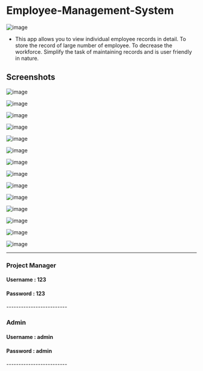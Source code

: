 # Employee-Management-System 

![image](https://user-images.githubusercontent.com/59681647/87218801-ac718e80-c373-11ea-83ff-e853d1f0e0a7.png)

* This app allows you to view individual employee records in detail. To  store  the  record  of  large number  of  employee. To  decrease  the  workforce. Simplify  the  task  of   maintaining  records  and  is  user  friendly  in  nature.

<h2>Screenshots</h2>

![image](https://user-images.githubusercontent.com/59681647/87218541-5b609b00-c371-11ea-86d0-2be1792b10a4.png)

![image](https://user-images.githubusercontent.com/59681647/87218550-89de7600-c371-11ea-81e7-69094f8c8559.png)

![image](https://user-images.githubusercontent.com/59681647/87218609-007b7380-c372-11ea-8d74-26c13b924630.png)

![image](https://user-images.githubusercontent.com/59681647/87218623-1721ca80-c372-11ea-8a42-fb8fe0307019.png)

![image](https://user-images.githubusercontent.com/59681647/87218617-0cffcc00-c372-11ea-9378-a54714e84bcc.png)

![image](https://user-images.githubusercontent.com/59681647/87218631-20129c00-c372-11ea-9edd-0521e0781659.png)

![image](https://user-images.githubusercontent.com/59681647/87218637-2a349a80-c372-11ea-962c-2552186e1b2e.png)

![image](https://user-images.githubusercontent.com/59681647/87218642-33be0280-c372-11ea-921d-33adc91d32fb.png)

![image](https://user-images.githubusercontent.com/59681647/87218648-3de00100-c372-11ea-9d67-bdf60c616580.png)

![image](https://user-images.githubusercontent.com/59681647/87218652-46d0d280-c372-11ea-8d5b-6cdc5d3e7949.png)

![image](https://user-images.githubusercontent.com/59681647/87218658-518b6780-c372-11ea-8ddf-baaaee0bd409.png)

![image](https://user-images.githubusercontent.com/59681647/87218662-594b0c00-c372-11ea-9474-e35a59fe47c4.png)

![image](https://user-images.githubusercontent.com/59681647/87218667-60721a00-c372-11ea-9b91-f4f9dba05d4e.png)

![image](https://user-images.githubusercontent.com/59681647/87218673-6bc54580-c372-11ea-9363-3ca87d5bfb40.png)

-------------------------
<h3>Project Manager</h3>
<h4>Username : 123</h4>
<h4>Password : 123</h4>
-------------------------

<h3>Admin</h3>
<h4>Username : admin</h4>
<h4>Password : admin</h4>
-------------------------
